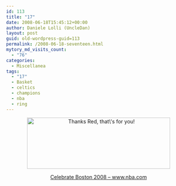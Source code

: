 ```yaml
---
id: 113
title: "17"
date: 2008-06-18T15:45:12+00:00
author: Daniele Lolli (UncleDan)
layout: post
guid: old-wordpress-guid=113
permalink: /2008-06-18-seventeen.html
mytory_md_visits_count:
  - "76"
categories:
  - Miscellanea
tags:
  - "17"
  - Basket
  - celtics
  - champions
  - nba
  - ring
---
```

<p style="text-align: center;">
  <a title="NBA Official Site" href="http://www.nba.com" target="_blank"><img class="alignnone aligncenter" style="border: 0pt none;" src="https://web.archive.org/web/20081225011652im_/http://www.nba.com/media/finals2008/doccigar_587_080617.jpg" alt="Thanks Red, that\'s for you!" width="390" height="140" /></a>
</p>

<p style="text-align: center;">
  <a href="https://web.archive.org/web/20081225011652im_/http://www.nba.com/finals2008/08finals_celebrate_BOS2.swf" target="_blank">Celebrate Boston 2008 &#8211; www.nba.com</a>
</p>